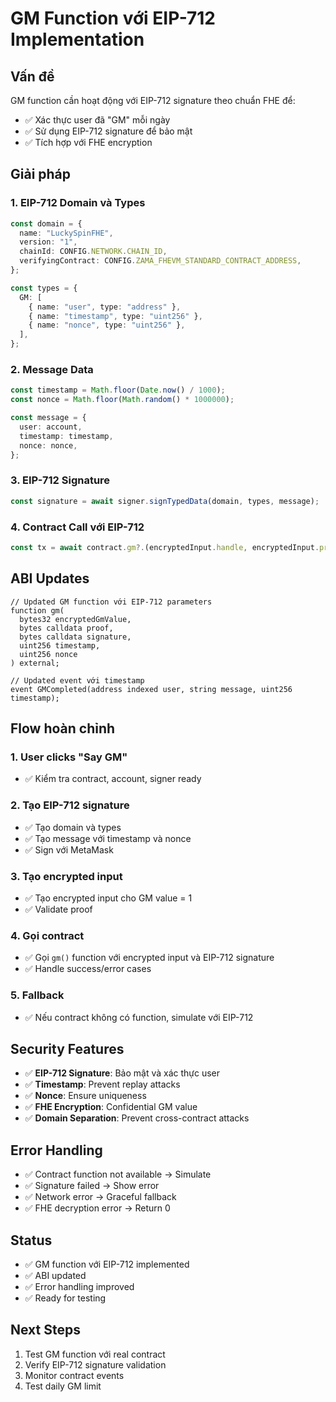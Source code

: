 # GM Function với EIP-712 Implementation

## Vấn đề

GM function cần hoạt động với EIP-712 signature theo chuẩn FHE để:

- ✅ Xác thực user đã "GM" mỗi ngày
- ✅ Sử dụng EIP-712 signature để bảo mật
- ✅ Tích hợp với FHE encryption

## Giải pháp

### 1. EIP-712 Domain và Types

```typescript
const domain = {
  name: "LuckySpinFHE",
  version: "1",
  chainId: CONFIG.NETWORK.CHAIN_ID,
  verifyingContract: CONFIG.ZAMA_FHEVM_STANDARD_CONTRACT_ADDRESS,
};

const types = {
  GM: [
    { name: "user", type: "address" },
    { name: "timestamp", type: "uint256" },
    { name: "nonce", type: "uint256" },
  ],
};
```

### 2. Message Data

```typescript
const timestamp = Math.floor(Date.now() / 1000);
const nonce = Math.floor(Math.random() * 1000000);

const message = {
  user: account,
  timestamp: timestamp,
  nonce: nonce,
};
```

### 3. EIP-712 Signature

```typescript
const signature = await signer.signTypedData(domain, types, message);
```

### 4. Contract Call với EIP-712

```typescript
const tx = await contract.gm?.(encryptedInput.handle, encryptedInput.proof, signature, timestamp, nonce);
```

## ABI Updates

```solidity
// Updated GM function với EIP-712 parameters
function gm(
  bytes32 encryptedGmValue,
  bytes calldata proof,
  bytes calldata signature,
  uint256 timestamp,
  uint256 nonce
) external;

// Updated event với timestamp
event GMCompleted(address indexed user, string message, uint256 timestamp);
```

## Flow hoàn chỉnh

### 1. User clicks "Say GM"

- ✅ Kiểm tra contract, account, signer ready

### 2. Tạo EIP-712 signature

- ✅ Tạo domain và types
- ✅ Tạo message với timestamp và nonce
- ✅ Sign với MetaMask

### 3. Tạo encrypted input

- ✅ Tạo encrypted input cho GM value = 1
- ✅ Validate proof

### 4. Gọi contract

- ✅ Gọi `gm()` function với encrypted input và EIP-712 signature
- ✅ Handle success/error cases

### 5. Fallback

- ✅ Nếu contract không có function, simulate với EIP-712

## Security Features

- ✅ **EIP-712 Signature**: Bảo mật và xác thực user
- ✅ **Timestamp**: Prevent replay attacks
- ✅ **Nonce**: Ensure uniqueness
- ✅ **FHE Encryption**: Confidential GM value
- ✅ **Domain Separation**: Prevent cross-contract attacks

## Error Handling

- ✅ Contract function not available → Simulate
- ✅ Signature failed → Show error
- ✅ Network error → Graceful fallback
- ✅ FHE decryption error → Return 0

## Status

- ✅ GM function với EIP-712 implemented
- ✅ ABI updated
- ✅ Error handling improved
- ✅ Ready for testing

## Next Steps

1. Test GM function với real contract
2. Verify EIP-712 signature validation
3. Monitor contract events
4. Test daily GM limit

